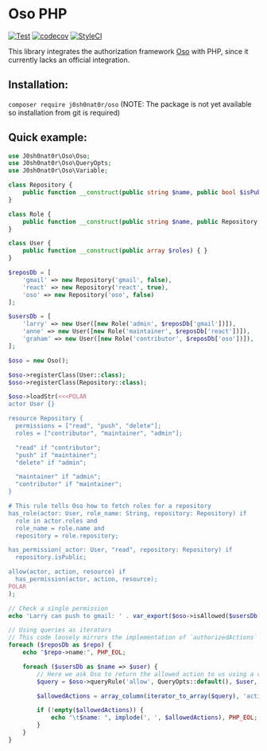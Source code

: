 # Oso PHP

[![Test](https://github.com/J0sh0nat0r/php-oso/actions/workflows/test.yml/badge.svg)](https://github.com/J0sh0nat0r/php-oso/actions/workflows/test.yml)
[![codecov](https://codecov.io/gh/J0sh0nat0r/php-oso/branch/master/graph/badge.svg?token=UuG4plut6l)](https://codecov.io/gh/J0sh0nat0r/php-oso)
[![StyleCI](https://github.styleci.io/repos/483424130/shield)](https://github.styleci.io/repos/483424130)


This library integrates the authorization framework [Oso](https://github.com/osohq/oso) with PHP, since it currently
lacks an official integration.

## Installation:
`composer require j0sh0nat0r/oso` (NOTE: The package is not yet available so installation from git is required)

## Quick example:
```PHP
use J0sh0nat0r\Oso\Oso;
use J0sh0nat0r\Oso\QueryOpts;
use J0sh0nat0r\Oso\Variable;

class Repository {
    public function __construct(public string $name, public bool $isPublic) { }
}

class Role {
    public function __construct(public string $name, public Repository $repository) { }
}

class User {
    public function __construct(public array $roles) { }
}

$reposDb = [
    'gmail' => new Repository('gmail', false),
    'react' => new Repository('react', true),
    'oso' => new Repository('oso', false)
];

$usersDb = [
    'larry' => new User([new Role('admin', $reposDb['gmail'])]),
    'anne' => new User([new Role('maintainer', $reposDb['react'])]),
    'graham' => new User([new Role('contributor', $reposDb['oso'])]),
];

$oso = new Oso();

$oso->registerClass(User::class);
$oso->registerClass(Repository::class);

$oso->loadStr(<<<POLAR
actor User {}

resource Repository {
  permissions = ["read", "push", "delete"];
  roles = ["contributor", "maintainer", "admin"];

  "read" if "contributor";
  "push" if "maintainer";
  "delete" if "admin";

  "maintainer" if "admin";
  "contributor" if "maintainer";
}

# This rule tells Oso how to fetch roles for a repository
has_role(actor: User, role_name: String, repository: Repository) if
  role in actor.roles and
  role_name = role.name and
  repository = role.repository;

has_permission(_actor: User, "read", repository: Repository) if
  repository.isPublic;

allow(actor, action, resource) if
  has_permission(actor, action, resource);
POLAR
);

// Check a single permission
echo 'Larry can push to gmail: ' . var_export($oso->isAllowed($usersDb['larry'], 'push', $reposDb['gmail']), true) . PHP_EOL;

// Using queries as iterators
// This code loosely mirrors the implementation of `authorizedActions`
foreach ($reposDb as $repo) {
    echo "$repo->name:", PHP_EOL;

    foreach ($usersDb as $name => $user) {
        // Here we ask Oso to return the allowed action to us using a variable
        $query = $oso->queryRule('allow', QueryOpts::default(), $user, new Variable('action'), $repo);

        $allowedActions = array_column(iterator_to_array($query), 'action');

        if (!empty($allowedActions)) {
            echo "\t$name: ", implode(', ', $allowedActions), PHP_EOL;
        }
    }
}
```
